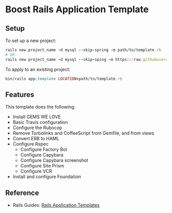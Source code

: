 # Boost Rails Application Template

## Setup

To set up a new project:
```ruby
rails new project_name -d mysql --skip-spring -m path/to/template.rb
# OR
rails new project_name -d mysql --skip-sping -m https://raw.githubusercontent.com/boost/rails-application-template/master/template.rb
```

To apply to an existing project:
```ruby
bin/rails app:template LOCATION=path/to/template.rb
```

## Features

This template does the following:

- Install GEMS WE LOVE
- Basic Travis configuration
- Configure the Rubocop
- Remove Turbolinks and CoffeeScript from Gemfile, and from views
- Convert ERB to HAML
- Configure Rspec
  - Configure Factory Bot
  - Configure Capybara
  - Configure Capybara screenshot
  - Configure Site Prism
  - Configure VCR
- Install and configure Foundation

## Reference

* Rails Guides: [Rails Application Templates](https://guides.rubyonrails.org/rails_application_templates.html)
